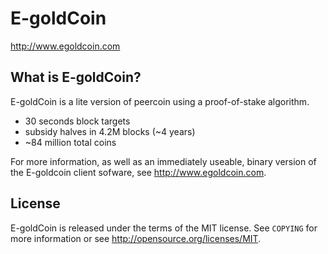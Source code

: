 E-goldCoin
================================
http://www.egoldcoin.com

What is E-goldCoin?
----------------
E-goldCoin is a lite version of peercoin using a proof-of-stake algorithm.
 - 30 seconds block targets
 - subsidy halves in 4.2M blocks (~4 years)
 - ~84 million total coins

For more information, as well as an immediately useable, binary version of
the E-goldcoin client sofware, see http://www.egoldcoin.com.

License
-------
E-goldCoin is released under the terms of the MIT license. See `COPYING` for more
information or see http://opensource.org/licenses/MIT.

